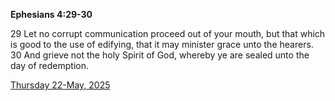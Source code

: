**Ephesians 4:29-30**

29 Let no corrupt communication proceed out of your mouth, but that which is good to the use of edifying, that it may minister grace unto the hearers. 30 And grieve not the holy Spirit of God, whereby ye are sealed unto the day of redemption.

[Thursday 22-May, 2025](https://getbible.life/kjv/Ephesians/4/29-30)

